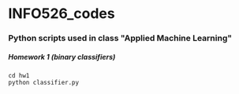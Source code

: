 # INFO526_codes
### Python scripts used in class "Applied Machine Learning"           

##### Homework 1 (binary classifiers)
```
cd hw1
python classifier.py
```
